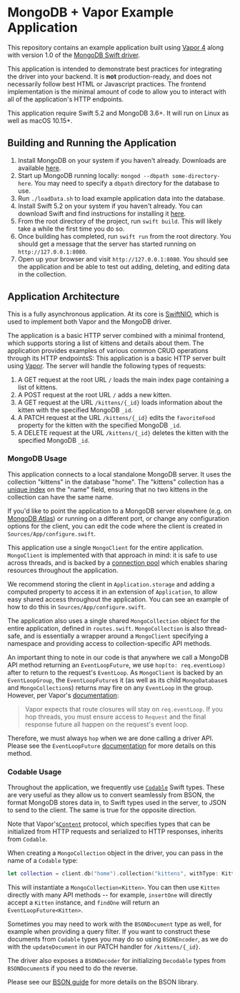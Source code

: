 # MongoDB + Vapor Example Application

This repository contains an example application built using [Vapor 4](vapor.codes) along with version 1.0 of the [MongoDB Swift driver](https://github.com/mongodb/mongo-swift-driver).

This application is intended to demonstrate best practices for integrating the driver into your backend. It is **not** production-ready, and does not necessarily follow best HTML or Javascript practices. The frontend implementation is the minimal amount of code to allow you to interact with all of the application's HTTP endpoints.

This application require Swift 5.2 and MongoDB 3.6+. It will run on Linux as well as macOS 10.15+.

## Building and Running the Application
1. Install MongoDB on your system if you haven't already. Downloads are available [here](https://www.mongodb.com/download-center/community).
1. Start up MongoDB running locally: `mongod --dbpath some-directory-here`. You may need to specify a `dbpath` directory for the database to use.
1. Run `./loadData.sh` to load example application data into the database.
1. Install Swift 5.2 on your system if you haven't already. You can download Swift and find instructions for installing it [here](https://swift.org/download/).
1. From the root directory of the project, run `swift build`. This will likely take a while the first time you do so.
1. Once building has completed, run `swift run` from the root directory. You should get a message that the server has started running on `http://127.0.0.1:8080`.
1. Open up your browser and visit `http://127.0.0.1:8080`. You should see the application and be able to test out adding, deleting, and editing data in the collection.

## Application Architecture

This is a fully asynchronous application. At its core is [SwiftNIO](https://github.com/apple/swift-nio), which is used to implement both Vapor and the MongoDB driver.

The application is a basic HTTP server combined with a minimal frontend, which supports storing a list of kittens and details about them. The application provides examples of various common CRUD operations through its HTTP endpointsS:
This application is a basic HTTP server built using [Vapor](vapor.codes). The server will handle the following types of requests:
1. A GET request at the root URL `/` loads the main index page containing a list of kittens.
1. A POST request at the root URL `/` adds a new kitten.
1. A GET request at the URL `/kittens/{_id}` loads information about the kitten with the specified MongoDB `_id`.
1. A PATCH request at the URL `/kittens/{_id}` edits the `favoriteFood` property for the kitten with the specified MongoDB `_id`.
1. A DELETE request  at the URL `/kittens/{_id}` deletes the kitten with the specified MongoDB `_id`.

### MongoDB Usage
This application connects to a local standalone MongoDB server. It uses the collection "kittens" in the database "home". The "kittens" collection has a [unique index](https://docs.mongodb.com/manual/core/index-unique/) on the "name" field, ensuring that no two kittens in the collection can have the same name.

If you'd like to point the application to a MongoDB server elsewhere (e.g. on [MongoDB Atlas](https://www.mongodb.com/cloud/atlas)) or running on a different port, or change any configuration options for the client, you can edit the code where the client is created in `Sources/App/configure.swift`.

This application use a single `MongoClient` for the entire application. `MongoClient` is implemented with that approach in mind: it is safe to use across threads, and is backed by a [connection pool](https://en.wikipedia.org/wiki/Connection_pool) which enables sharing resources throughout the application.

We recommend storing the client in `Application.storage` and adding a computed property to access it in an extension of `Application`, to allow easy shared access throughout the application. You can see an example of how to do this in `Sources/App/configure.swift`.

The application also uses a single shared `MongoCollection` object for the entire application, defined in `routes.swift`. `MongoCollection` is also thread-safe, and is essentially a wrapper around a `MongoClient` specifying a namespace and providing access to collection-specific API methods.

An important thing to note in our code is that anywhere we call a MongoDB API method returning an `EventLoopFuture`, we use `hop(to: req.eventLoop)` after to return to the request's `EventLoop`. As `MongoClient` is backed by an `EventLoopGroup`, the `EventLoopFuture`s it (as well as its child `MongoDatabase`s and `MongoCollection`s) returns may fire on any `EventLoop` in the group. However, per Vapor's [documentation](https://docs.vapor.codes/4.0/async/):
> Vapor expects that route closures will stay on `req.eventLoop`. If you hop threads, you must ensure access to `Request` and the final response future all happen on the request's event loop.

Therefore, we must always `hop` when we are done calling a driver API. Please see the `EventLoopFuture` [documentation](https://apple.github.io/swift-nio/docs/current/NIO/Classes/EventLoopFuture.html) for more details on this method.

### Codable Usage
Throughout the application, we frequently use [`Codable`](https://developer.apple.com/documentation/swift/codable) Swift types. These are very useful as they allow us to convert seamlessly from BSON, the format MongoDB stores data in, to Swift types used in the server, to JSON to send to the client. The same is true for the opposite direction.

Note that Vapor's[`Content`](https://api.vapor.codes/vapor/master/Vapor/Protocols/Content.html) protocol, which specifies types that can be initialized from HTTP requests and serialized to HTTP responses, inherits from `Codable`.

When creating a `MongoCollection` object in the driver, you can pass in the name of a `Codable` type:
```swift
let collection = client.db("home").collection("kittens", withType: Kitten.self)
```

This will instantiate a `MongoCollection<Kitten>`. You can then use `Kitten` directly with many API methods -- for example, `insertOne` will directly accept a `Kitten` instance, and `findOne` will return an `EventLoopFuture<Kitten>`.

Sometimes you may need to work with the `BSONDocument` type as well, for example when providing a query filter. If you want to construct these documents from `Codable` types you may do so using `BSONEncoder`, as we do with the `updateDocument` in our PATCH handler for `/kittens/{_id}`.

The driver also exposes a `BSONDecoder` for initializing `Decodable` types from `BSONDocument`s if you need to do the reverse.

Please see our [BSON guide](https://mongodb.github.io/mongo-swift-driver/MongoSwift/bson.html) for more details on the BSON library.
